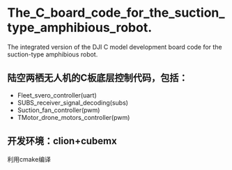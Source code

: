 # The_C_board_code_for_the_suction_type_amphibious_robot.
The integrated version of the DJI C model development board code for the suction-type amphibious robot.
## 陆空两栖无人机的C板底层控制代码，包括：
- Fleet_svero_controller(uart)
- SUBS_receiver_signal_decoding(subs)
- Suction_fan_controller(pwm)
- TMotor_drone_motors_controller(pwm)
## 开发环境：clion+cubemx
利用cmake编译


